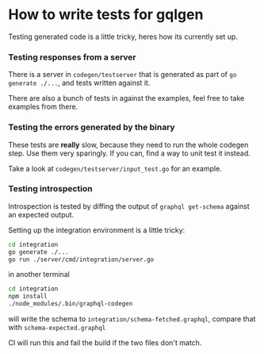 How to write tests for gqlgen
===

Testing generated code is a little tricky, heres how its currently set up.

### Testing responses from a server

There is a server in `codegen/testserver` that is generated as part
of `go generate ./...`, and tests written against it.

There are also a bunch of tests in against the examples, feel free to take examples from there.


### Testing the errors generated by the binary

These tests are **really** slow, because they need to run the whole codegen step. Use them very sparingly. If you can, find a way to unit test it instead.

Take a look at `codegen/testserver/input_test.go` for an example.

### Testing introspection

Introspection is tested by diffing the output of `graphql get-schema` against an expected output.

Setting up the integration environment is a little tricky:
```bash
cd integration
go generate ./...
go run ./server/cmd/integration/server.go
```
in another terminal
```bash
cd integration
npm install
./node_modules/.bin/graphql-codegen
```

will write the schema to `integration/schema-fetched.graphql`, compare that with `schema-expected.graphql`

CI will run this and fail the build if the two files don't match.
